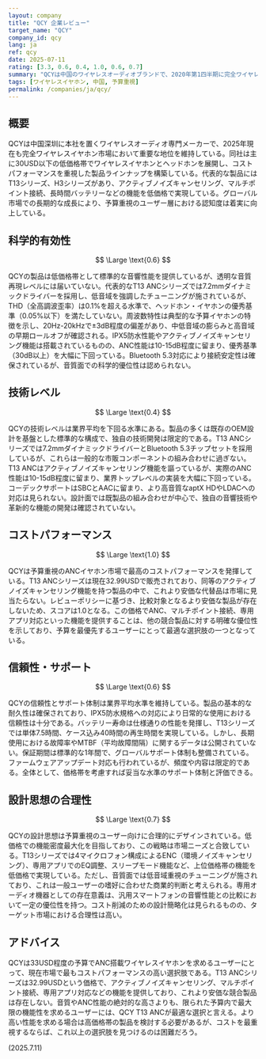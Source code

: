 ```yaml
---
layout: company
title: "QCY 企業レビュー"
target_name: "QCY"
company_id: qcy
lang: ja
ref: qcy
date: 2025-07-11
rating: [3.3, 0.6, 0.4, 1.0, 0.6, 0.7]
summary: "QCYは中国のワイヤレスオーディオブランドで、2020年第1四半期に完全ワイヤレスイヤホン市場で世界第4位のシェアを記録。低価格帯で豊富な機能を提供するものの、技術的革新性は限定的。"
tags: [ワイヤレスイヤホン, 中国, 予算重視]
permalink: /companies/ja/qcy/
---
```

## 概要

QCYは中国深圳に本社を置くワイヤレスオーディオ専門メーカーで、2025年現在も完全ワイヤレスイヤホン市場において重要な地位を維持している。同社は主に30USD以下の低価格帯でワイヤレスイヤホンとヘッドホンを展開し、コストパフォーマンスを重視した製品ラインナップを構築している。代表的な製品にはT13シリーズ、H3シリーズがあり、アクティブノイズキャンセリング、マルチポイント接続、長時間バッテリーなどの機能を低価格で実現している。グローバル市場での長期的な成長により、予算重視のユーザー層における認知度は着実に向上している。

## 科学的有効性

$$ \Large \text{0.6} $$

QCYの製品は低価格帯として標準的な音響性能を提供しているが、透明な音質再現レベルには届いていない。代表的なT13 ANCシリーズでは7.2mmダイナミックドライバーを採用し、低音域を強調したチューニングが施されているが、THD（全高調波歪率）は0.1%を超える水準で、ヘッドホン・イヤホンの優秀基準（0.05%以下）を満たしていない。周波数特性は典型的な予算イヤホンの特徴を示し、20Hz-20kHzで±3dB程度の偏差があり、中低音域の膨らみと高音域の早期ロールオフが確認される。IPX5防水性能やアクティブノイズキャンセリング機能は搭載されているものの、ANC性能は10-15dB程度に留まり、優秀基準（30dB以上）を大幅に下回っている。Bluetooth 5.3対応により接続安定性は確保されているが、音質面での科学的優位性は認められない。

## 技術レベル

$$ \Large \text{0.4} $$

QCYの技術レベルは業界平均を下回る水準にある。製品の多くは既存のOEM設計を基盤とした標準的な構成で、独自の技術開発は限定的である。T13 ANCシリーズでは7.2mmダイナミックドライバーとBluetooth 5.3チップセットを採用しているが、これらは一般的な市販コンポーネントの組み合わせに過ぎない。T13 ANCはアクティブノイズキャンセリング機能を謳っているが、実際のANC性能は10-15dB程度に留まり、業界トップレベルの実装を大幅に下回っている。コーデックサポートはSBCとAACに留まり、より高音質なaptX HDやLDACへの対応は見られない。設計面では既製品の組み合わせが中心で、独自の音響技術や革新的な機能の開発は確認されていない。

## コストパフォーマンス

$$ \Large \text{1.0} $$

QCYは予算重視のANCイヤホン市場で最高のコストパフォーマンスを発揮している。T13 ANCシリーズは現在32.99USDで販売されており、同等のアクティブノイズキャンセリング機能を持つ製品の中で、これより安価な代替品は市場に見当たらない。レビューポリシーに基づき、比較対象となるより安価な製品が存在しないため、スコアは1.0となる。この価格でANC、マルチポイント接続、専用アプリ対応といった機能を提供することは、他の競合製品に対する明確な優位性を示しており、予算を最優先するユーザーにとって最適な選択肢の一つとなっている。

## 信頼性・サポート

$$ \Large \text{0.6} $$

QCYの信頼性とサポート体制は業界平均水準を維持している。製品の基本的な耐久性は確保されており、IPX5防水規格への対応により日常的な使用における信頼性は十分である。バッテリー寿命は仕様通りの性能を発揮し、T13シリーズでは単体7.5時間、ケース込み40時間の再生時間を実現している。しかし、長期使用における故障率やMTBF（平均故障間隔）に関するデータは公開されていない。保証期間は標準的な1年間で、グローバルサポート体制も整備されている。ファームウェアアップデート対応も行われているが、頻度や内容は限定的である。全体として、価格帯を考慮すれば妥当な水準のサポート体制と評価できる。

## 設計思想の合理性

$$ \Large \text{0.7} $$

QCYの設計思想は予算重視のユーザー向けに合理的にデザインされている。低価格での機能密度最大化を目指しており、この戦略は市場ニーズと合致している。T13シリーズでは4マイクロフォン構成によるENC（環境ノイズキャンセリング）、専用アプリでのEQ調整、スリープモード機能など、上位価格帯の機能を低価格で実現している。ただし、音質面では低音域重視のチューニングが施されており、これは一般ユーザーの嗜好に合わせた商業的判断と考えられる。専用オーディオ機器としての存在意義は、汎用スマートフォンの音響性能との比較において一定の優位性を持つ。コスト削減のための設計簡略化は見られるものの、ターゲット市場における合理性は高い。

## アドバイス

QCYは33USD程度の予算でANC搭載ワイヤレスイヤホンを求めるユーザーにとって、現在市場で最もコストパフォーマンスの高い選択肢である。T13 ANCシリーズは32.99USDという価格で、アクティブノイズキャンセリング、マルチポイント接続、専用アプリ対応などの機能を提供しており、これより安価な競合製品は存在しない。音質やANC性能の絶対的な高さよりも、限られた予算内で最大限の機能性を求めるユーザーには、QCY T13 ANCが最適な選択と言える。より高い性能を求める場合は高価格帯の製品を検討する必要があるが、コストを最重視するならば、これ以上の選択肢を見つけるのは困難だろう。

(2025.7.11)